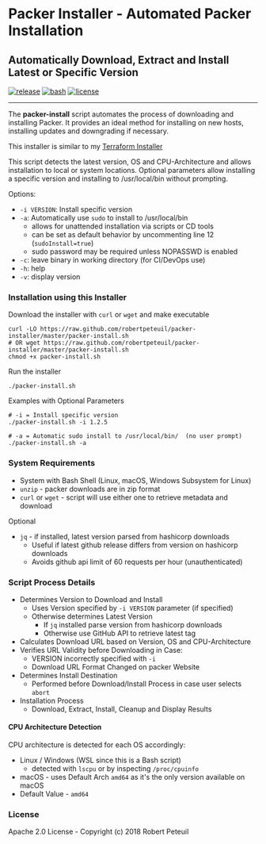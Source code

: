 # Packer Installer - Automated Packer Installation

## Automatically Download, Extract and Install Latest or Specific Version

[![release](https://img.shields.io/github/release/robertpeteuil/packer-installer.svg?colorB=2067b8)](https://github.com/robertpeteuil/packer-installer)
[![bash](https://img.shields.io/badge/language-bash-89e051.svg?style=flat-square)](https://github.com/robertpeteuil/packer-installer)
[![license](https://img.shields.io/github/license/robertpeteuil/packer-installer.svg?colorB=2067b8)](https://github.com/robertpeteuil/packer-installer)

---

The **packer-install** script automates the process of downloading and installing Packer.  It provides an ideal method for installing on new hosts, installing updates and downgrading if necessary.

This installer is similar to my [Terraform Installer](https://github.com/robertpeteuil/terraform-installer)

This script detects the latest version, OS and CPU-Architecture and allows installation to local or system locations.  Optional parameters allow installing a specific version and installing to /usr/local/bin without prompting.

Options:

- `-i VERSION`:  Install specific version
- `-a`:          Automatically use `sudo` to install to /usr/local/bin
  - allows for unattended installation via scripts or CD tools
  - can be set as default behavior by uncommenting line 12 (`sudoInstall=true`)
  - sudo password may be required unless NOPASSWD is enabled
- `-c`:          leave binary in working directory (for CI/DevOps use)
- `-h`:          help
- `-v`:          display version

### Installation using this Installer

Download the installer with `curl` or `wget` and make executable

``` shell
curl -LO https://raw.github.com/robertpeteuil/packer-installer/master/packer-install.sh
# OR wget https://raw.github.com/robertpeteuil/packer-installer/master/packer-install.sh
chmod +x packer-install.sh
```

Run the installer

``` shell
./packer-install.sh
```

Examples with Optional Parameters

``` shell
# -i = Install specific version
./packer-install.sh -i 1.2.5

# -a = Automatic sudo install to /usr/local/bin/  (no user prompt)
./packer-install.sh -a
```

### System Requirements

- System with Bash Shell (Linux, macOS, Windows Subsystem for Linux)
- `unzip` - packer downloads are in zip format
- `curl` or `wget` - script will use either one to retrieve metadata and download

Optional

- `jq` - if installed, latest version parsed from hashicorp downloads
  - Useful if latest github release differs from version on hashicorp downloads
  - Avoids github api limit of 60 requests per hour (unauthenticated)

### Script Process Details

- Determines Version to Download and Install
  - Uses Version specified by `-i VERSION` parameter (if specified)
  - Otherwise determines Latest Version
    - If `jq` installed parse version from hashicorp downloads
    - Otherwise use GitHub API to retrieve latest tag
- Calculates Download URL based on Version, OS and CPU-Architecture
- Verifies URL Validity before Downloading in Case:
  - VERSION incorrectly specified with `-i`
  - Download URL Format Changed on packer Website
- Determines Install Destination
  - Performed before Download/Install Process in case user selects `abort`
- Installation Process
  - Download, Extract, Install, Cleanup and Display Results

#### CPU Architecture Detection

CPU architecture is detected for each OS accordingly:

- Linux / Windows (WSL since this is a Bash script)
  - detected with `lscpu` or by inspecting `/proc/cpuinfo`
- macOS - uses Default Arch `amd64` as it's the only version available on macOS
- Default Value - `amd64`

### License

Apache 2.0 License - Copyright (c) 2018    Robert Peteuil
